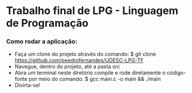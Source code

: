 # Trabalho final de LPG - Linguagem de Programação

### Como rodar a aplicação:
* Faça um clone do projeto através do comando: 
$ git clone https://github.com/peedrofernandes/UDESC-LPG-TF
* Navegue, dentro do projeto, até a pasta src
* Abra um terminal neste diretório compile e rode diretamente o código-fonte por meio do comando: 
$ gcc main.c -o main && ./main
* Divirta-se!